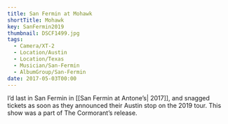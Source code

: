 ```yaml
---
title: San Fermin at Mohawk
shortTitle: Mohawk
key: SanFermin2019
thumbnail: DSCF1499.jpg
tags:
  - Camera/XT-2
  - Location/Austin
  - Location/Texas
  - Musician/San-Fermin
  - AlbumGroup/San-Fermin
date: 2017-05-03T00:00
---
```

I’d last in San Fermin in [[San Fermin at Antone’s| 2017]], and snagged tickets as soon as they announced their Austin stop on the 2019 tour. This show was a part of The Cormorant’s release.
